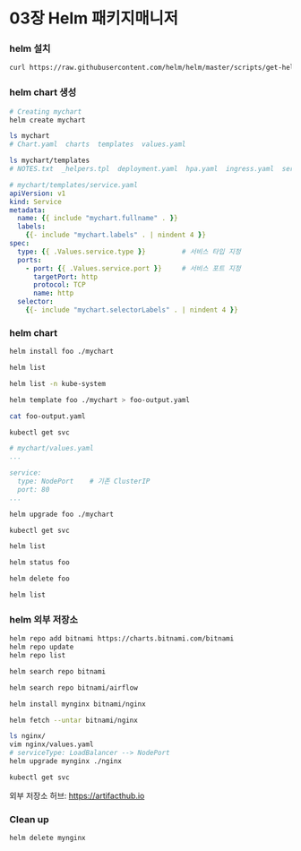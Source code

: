 # 03장 Helm 패키지매니저

### helm 설치

```bash
curl https://raw.githubusercontent.com/helm/helm/master/scripts/get-helm-3 | bash
```

### helm chart 생성

```bash
# Creating mychart
helm create mychart

ls mychart
# Chart.yaml  charts  templates  values.yaml
```

```bash
ls mychart/templates
# NOTES.txt  _helpers.tpl  deployment.yaml  hpa.yaml  ingress.yaml  service.yaml  serviceaccount.yaml  tests
```


```yaml
# mychart/templates/service.yaml
apiVersion: v1
kind: Service
metadata:
  name: {{ include "mychart.fullname" . }}
  labels:
    {{- include "mychart.labels" . | nindent 4 }}
spec:
  type: {{ .Values.service.type }}         # 서비스 타입 지정
  ports:
    - port: {{ .Values.service.port }}     # 서비스 포트 지정
      targetPort: http
      protocol: TCP
      name: http
  selector:
    {{- include "mychart.selectorLabels" . | nindent 4 }}
```

### helm chart 

```bash
helm install foo ./mychart
```

```bash
helm list

helm list -n kube-system
```



```bash
helm template foo ./mychart > foo-output.yaml

cat foo-output.yaml
```

```bash
kubectl get svc
```

```yaml
# mychart/values.yaml
...

service:
  type: NodePort    # 기존 ClusterIP
  port: 80        
...
```


```bash
helm upgrade foo ./mychart

kubectl get svc

helm list
```


```bash
helm status foo
```


```bash
helm delete foo

helm list
```

### helm 외부 저장소

```bash
helm repo add bitnami https://charts.bitnami.com/bitnami
helm repo update
helm repo list
```

```bash
helm search repo bitnami

helm search repo bitnami/airflow
```


```bash
helm install mynginx bitnami/nginx
```


```bash
helm fetch --untar bitnami/nginx

ls nginx/
vim nginx/values.yaml
# serviceType: LoadBalancer --> NodePort
helm upgrade mynginx ./nginx

kubectl get svc
```

외부 저장소 허브: https://artifacthub.io

### Clean up

```bash
helm delete mynginx
```
